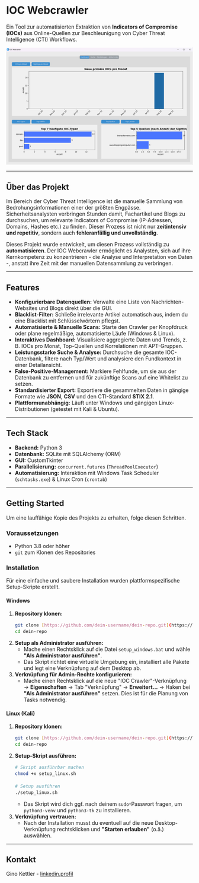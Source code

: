 # IOC Webcrawler

Ein Tool zur automatisierten Extraktion von **Indicators of Compromise (IOCs)** aus Online-Quellen zur Beschleunigung von Cyber Threat Intelligence (CTI) Workflows.

![Dashboard Screenshot](./assets/dashboard.png)

---

## Über das Projekt

Im Bereich der Cyber Threat Intelligence ist die manuelle Sammlung von Bedrohungsinformationen einer der größten Engpässe. Sicherheitsanalysten verbringen Stunden damit, Fachartikel und Blogs zu durchsuchen, um relevante Indicators of Compromise (IP-Adressen, Domains, Hashes etc.) zu finden. Dieser Prozess ist nicht nur **zeitintensiv und repetitiv**, sondern auch **fehleranfällig und unvollständig**.

Dieses Projekt wurde entwickelt, um diesen Prozess vollständig zu **automatisieren**. Der IOC Webcrawler ermöglicht es Analysten, sich auf ihre Kernkompetenz zu konzentrieren - die Analyse und Interpretation von Daten -, anstatt ihre Zeit mit der manuellen Datensammlung zu verbringen.

---

## Features

* **Konfigurierbare Datenquellen:** Verwalte eine Liste von Nachrichten-Websites und Blogs direkt über die GUI.
* **Blacklist-Filter:** Schließe irrelevante Artikel automatisch aus, indem du eine Blacklist mit Schlüsselwörtern pflegst.
* **Automatisierte & Manuelle Scans:** Starte den Crawler per Knopfdruck oder plane regelmäßige, automatisierte Läufe (Windows & Linux).
* **Interaktives Dashboard:** Visualisiere aggregierte Daten und Trends, z. B. IOCs pro Monat, Top-Quellen und Korrelationen mit APT-Gruppen.
* **Leistungsstarke Suche & Analyse:** Durchsuche die gesamte IOC-Datenbank, filtere nach Typ/Wert und analysiere den Fundkontext in einer Detailansicht.
* **False-Positive-Management:** Markiere Fehlfunde, um sie aus der Datenbank zu entfernen und für zukünftige Scans auf eine Whitelist zu setzen.
* **Standardisierter Export:** Exportiere die gesammelten Daten in gängige Formate wie **JSON**, **CSV** und den CTI-Standard **STIX 2.1**.
* **Plattformunabhängig:** Läuft unter Windows und gängigen Linux-Distributionen (getestet mit Kali & Ubuntu).

---

## Tech Stack

* **Backend:** Python 3
* **Datenbank:** SQLite mit SQLAlchemy (ORM)
* **GUI:** CustomTkinter
* **Parallelisierung:** `concurrent.futures` (`ThreadPoolExecutor`)
* **Automatisierung:** Interaktion mit Windows Task Scheduler (`schtasks.exe`) & Linux Cron (`crontab`)

---

## Getting Started

Um eine lauffähige Kopie des Projekts zu erhalten, folge diesen Schritten.

### Voraussetzungen

* Python 3.8 oder höher
* `git` zum Klonen des Repositories

### Installation

Für eine einfache und saubere Installation wurden plattformspezifische Setup-Skripte erstellt.

#### **Windows**

1.  **Repository klonen:**
    ```bash
    git clone [https://github.com/dein-username/dein-repo.git](https://github.com/dein-username/dein-repo.git)
    cd dein-repo
    ```
2.  **Setup als Administrator ausführen:**
    * Mache einen Rechtsklick auf die Datei `setup_windows.bat` und wähle **"Als Administrator ausführen"**.
    * Das Skript richtet eine virtuelle Umgebung ein, installiert alle Pakete und legt eine Verknüpfung auf dem Desktop ab.
3.  **Verknüpfung für Admin-Rechte konfigurieren:**
    * Mache einen Rechtsklick auf die neue "IOC Crawler"-Verknüpfung → **Eigenschaften** → Tab "Verknüpfung" → **Erweitert...** → Haken bei **"Als Administrator ausführen"** setzen. Dies ist für die Planung von Tasks notwendig.

#### **Linux (Kali)**

1.  **Repository klonen:**
    ```bash
    git clone [https://github.com/dein-username/dein-repo.git](https://github.com/dein-username/dein-repo.git)
    cd dein-repo
    ```
2.  **Setup-Skript ausführen:**
    ```bash
    # Skript ausführbar machen
    chmod +x setup_linux.sh

    # Setup ausführen
    ./setup_linux.sh
    ```
    * Das Skript wird dich ggf. nach deinem `sudo`-Passwort fragen, um `python3-venv` und `python3-tk` zu installieren.
3.  **Verknüpfung vertrauen:**
    * Nach der Installation musst du eventuell auf die neue Desktop-Verknüpfung rechtsklicken und **"Starten erlauben"** (o.ä.) auswählen.


---

## Kontakt

Gino Kettler - [linkedin.profil](https://www.linkedin.com/in/gino-k-3117b0317/)
